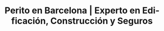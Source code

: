 ---
layout: 'layouts/index.njk'
title: 'Perito en Barcelona | Experto en Edificación, Construcción y Seguros'
description: "Perito técnico en Barcelona, especializado en construcción, seguros e informes judiciales. Servicio en Cataluña y resto de España."
permalink: /
lang: es
translations:
  - lang: ca
    permalink: /ca/
  - lang: en
    permalink: /en/

# Hero Section
hero:
    tag: "Perito en Barcelona especializado en construcción, seguros e informes judiciales"
    title: "Perito en Barcelona"
    subtitle: "Experto en Edificación, Construcción y Seguros"
    description: "Informes periciales independientes y profesionales para la resolución de conflictos en construcción y seguros."
    cta:
        primary: "Solicitar Presupuesto"
        primaryUrl: "/presupuesto/"
        secondary: "Ver Servicios"
        secondaryUrl: "#servicios"
    badges:
        - text: "15+ años de experiencia"
        - text: "Ingenieros colegiados"
        - text: "Respuesta en 24h"

# Servicios Section
servicios:
  title: "Nuestros Servicios Periciales"
  description: "Ofrecemos soluciones técnicas y jurídicas precisas, respaldadas por más de 15 años de experiencia y una doble visión como Ingeniero y Perito de Seguros."
  items:
    - title: "Peritajes de Construcción"
      description: "Analizamos a fondo patologías, vicios ocultos y defectos constructivos."
      features:
        - "Análisis de humedades y filtraciones"
        - "Inspección de grietas estructurales"
        - "Informes para comunidades"
      url: "/peritajes-construccion/"
    - title: "Peritajes de Seguros"
      description: "Valoramos daños, analizamos coberturas y realizamos contraperitajes."
      features:
        - "Valoración de daños por agua y robo"
        - "Contraperitajes y coberturas"
        - "Reclamaciones a aseguradoras"
      url: "/peritajes-seguros/"
---
